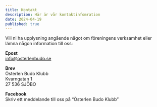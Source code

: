 ```yaml
---
title: Kontakt
description: Här är vår kontaktinfomration
date: 2024-04-19
published: true
---
```


Vill ni ha upplysning angående något om föreningens verksamhet eller lämna någon information till oss:

**Epost**  
info@osterlenbudo.se

**Brev**  
Österlen Budo Klubb  
Kvarngatan 1  
27 536 SJÖBO

**Facebook**  
Skriv ett meddelande till oss på “Österlen Budo Klubb”
